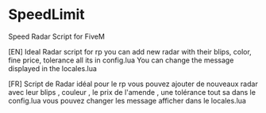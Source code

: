 # SpeedLimit
Speed Radar Script for FiveM


[EN]
Ideal Radar script for rp you can add new radar with their blips, color, fine price, tolerance all its in config.lua 
You can change the message displayed in the locales.lua

[FR]
Script de Radar idéal pour le rp vous pouvez ajouter de nouveaux radar avec leur blips , couleur , le prix de l'amende , une tolérance tout sa dans le config.lua 
vous pouvez changer les message afficher dans le locales.lua

